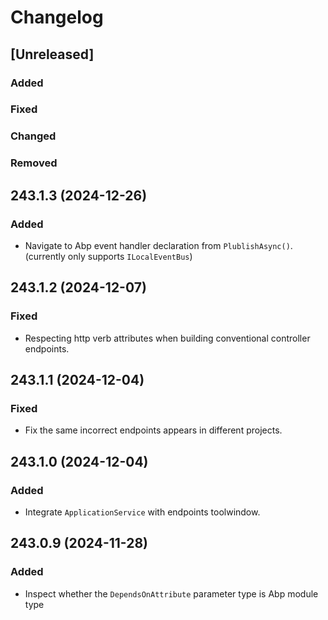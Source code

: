 # Changelog

## [Unreleased]

### Added

### Fixed

### Changed

### Removed

## 243.1.3 (2024-12-26)

### Added

- Navigate to Abp event handler declaration from `PlublishAsync()`. (currently only supports `ILocalEventBus`)

## 243.1.2 (2024-12-07)

### Fixed

- Respecting http verb attributes when building conventional controller endpoints.

## 243.1.1 (2024-12-04)

### Fixed

- Fix the same incorrect endpoints appears in different projects.

## 243.1.0 (2024-12-04)

### Added

- Integrate `ApplicationService` with endpoints toolwindow.

## 243.0.9 (2024-11-28)

### Added

- Inspect whether the `DependsOnAttribute` parameter type is Abp module type
